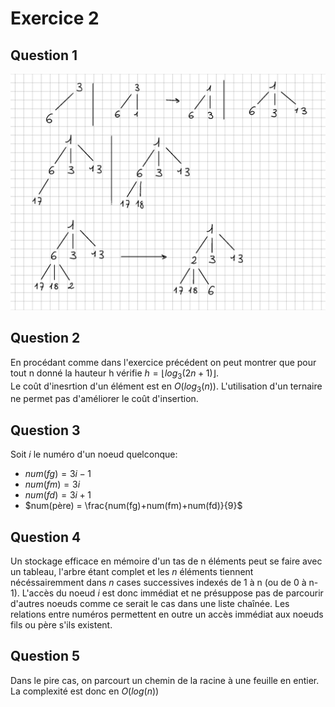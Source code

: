 # Exercice 2

## Question 1

![img](710.png)

## Question 2

En procédant comme dans l'exercice précédent on peut montrer que pour tout n donné 
la hauteur h vérifie $h = \lfloor log_3(2n+1) \rfloor$.  
Le coût d'inesrtion d'un élément est en $O(log_3(n))$. L'utilisation d'un ternaire ne 
permet pas d'améliorer le coût d'insertion.

## Question 3

Soit $i$ le numéro d'un noeud quelconque:
- $num(fg) = 3i -1$
- $num(fm) = 3i$
- $num(fd) = 3i+1$
- $num(père) = \frac{num(fg)+num(fm)+num(fd)}{9}$

## Question 4

Un stockage efficace en mémoire d'un tas de n éléments peut se faire avec un tableau, l'arbre étant 
complet et les $n$ éléments tiennent nécéssairemment dans $n$ cases successives indexés de 1 à n 
(ou de 0 à n-1). L'accès du noeud $i$ est donc immédiat et ne présuppose pas de parcourir d'autres 
noeuds comme ce serait le cas dans une liste chaînée. Les relations entre numéros permettent en outre 
un accès immédiat aux noeuds fils ou père s'ils existent.

## Question 5

Dans le pire cas, on parcourt un chemin de la racine à une feuille en entier. La complexité est 
donc en $O(log(n))$

